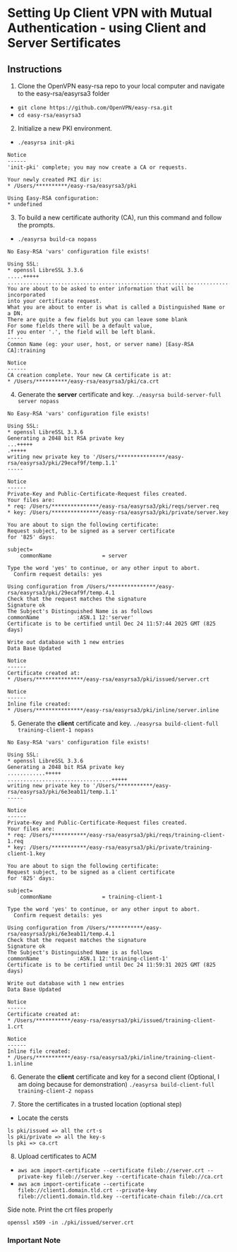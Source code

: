 # Setting Up Client VPN with Mutual Authentication - using Client and Server Sertificates

## Instructions

1. Clone the OpenVPN easy-rsa repo to your local computer and navigate to the easy-rsa/easyrsa3 folder
- `git clone https://github.com/OpenVPN/easy-rsa.git`
- `cd easy-rsa/easyrsa3`

2. Initialize a new PKI environment.
- `./easyrsa init-pki`
```
Notice
------
'init-pki' complete; you may now create a CA or requests.

Your newly created PKI dir is:
* /Users/**********/easy-rsa/easyrsa3/pki

Using Easy-RSA configuration:
* undefined
```


3. To build a new certificate authority (CA), run this command and follow the prompts.
- `./easyrsa build-ca nopass`
```
No Easy-RSA 'vars' configuration file exists!

Using SSL:
* openssl LibreSSL 3.3.6
.....+++++
..............................................................................+++++
You are about to be asked to enter information that will be incorporated
into your certificate request.
What you are about to enter is what is called a Distinguished Name or a DN.
There are quite a few fields but you can leave some blank
For some fields there will be a default value,
If you enter '.', the field will be left blank.
-----
Common Name (eg: your user, host, or server name) [Easy-RSA CA]:training

Notice
------
CA creation complete. Your new CA certificate is at:
* /Users/**********/easy-rsa/easyrsa3/pki/ca.crt
```

4. Generate the **server** certificate and key.
`./easyrsa build-server-full server nopass`

```
No Easy-RSA 'vars' configuration file exists!

Using SSL:
* openssl LibreSSL 3.3.6
Generating a 2048 bit RSA private key
...+++++
.+++++
writing new private key to '/Users/***************/easy-rsa/easyrsa3/pki/29ecaf9f/temp.1.1'
-----

Notice
------
Private-Key and Public-Certificate-Request files created.
Your files are:
* req: /Users/***************/easy-rsa/easyrsa3/pki/reqs/server.req
* key: /Users/***************/easy-rsa/easyrsa3/pki/private/server.key 

You are about to sign the following certificate:
Request subject, to be signed as a server certificate 
for '825' days:

subject=
    commonName                = server

Type the word 'yes' to continue, or any other input to abort.
  Confirm request details: yes

Using configuration from /Users/***************/easy-rsa/easyrsa3/pki/29ecaf9f/temp.4.1
Check that the request matches the signature
Signature ok
The Subject's Distinguished Name is as follows
commonName            :ASN.1 12:'server'
Certificate is to be certified until Dec 24 11:57:44 2025 GMT (825 days)

Write out database with 1 new entries
Data Base Updated

Notice
------
Certificate created at:
* /Users/***************/easy-rsa/easyrsa3/pki/issued/server.crt

Notice
------
Inline file created:
* /Users/***************/easy-rsa/easyrsa3/pki/inline/server.inline
```


5. Generate the **client** certificate and key.
`./easyrsa build-client-full training-client-1 nopass`

```
No Easy-RSA 'vars' configuration file exists!

Using SSL:
* openssl LibreSSL 3.3.6
Generating a 2048 bit RSA private key
............+++++
.................................+++++
writing new private key to '/Users/***********/easy-rsa/easyrsa3/pki/6e3eab11/temp.1.1'
-----

Notice
------
Private-Key and Public-Certificate-Request files created.
Your files are:
* req: /Users/***********/easy-rsa/easyrsa3/pki/reqs/training-client-1.req
* key: /Users/***********/easy-rsa/easyrsa3/pki/private/training-client-1.key 

You are about to sign the following certificate:
Request subject, to be signed as a client certificate 
for '825' days:

subject=
    commonName                = training-client-1

Type the word 'yes' to continue, or any other input to abort.
  Confirm request details: yes

Using configuration from /Users/***********/easy-rsa/easyrsa3/pki/6e3eab11/temp.4.1
Check that the request matches the signature
Signature ok
The Subject's Distinguished Name is as follows
commonName            :ASN.1 12:'training-client-1'
Certificate is to be certified until Dec 24 11:59:31 2025 GMT (825 days)

Write out database with 1 new entries
Data Base Updated

Notice
------
Certificate created at:
* /Users/***********/easy-rsa/easyrsa3/pki/issued/training-client-1.crt

Notice
------
Inline file created:
* /Users/***********/easy-rsa/easyrsa3/pki/inline/training-client-1.inline
```

6. Generate the **client** certificate and key for a second client (Optional, I am doing because for demonstration)
`./easyrsa build-client-full training-client-2 nopass`

7. Store the certificates in a trusted location (optional step)
- Locate the cersts
```
ls pki/issued => all the crt-s
ls pki/private => all the key-s
ls pki => ca.crt
```

8. Upload certificates to ACM
- `aws acm import-certificate --certificate fileb://server.crt --private-key fileb://server.key --certificate-chain fileb://ca.crt`
- `aws acm import-certificate --certificate fileb://client1.domain.tld.crt --private-key fileb://client1.domain.tld.key --certificate-chain fileb://ca.crt`

Side note. Print the crt files properly
```
openssl x509 -in ./pki/issued/server.crt
```

### Important Note 